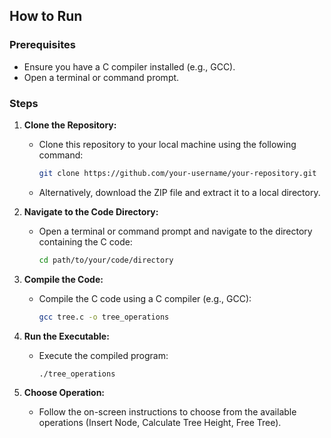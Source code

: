 
## How to Run

### Prerequisites
- Ensure you have a C compiler installed (e.g., GCC).
- Open a terminal or command prompt.

### Steps

1. **Clone the Repository:**
   - Clone this repository to your local machine using the following command:

     ```bash
     git clone https://github.com/your-username/your-repository.git
     ```

   - Alternatively, download the ZIP file and extract it to a local directory.

2. **Navigate to the Code Directory:**
   - Open a terminal or command prompt and navigate to the directory containing the C code:

     ```bash
     cd path/to/your/code/directory
     ```

3. **Compile the Code:**
   - Compile the C code using a C compiler (e.g., GCC):

     ```bash
     gcc tree.c -o tree_operations
     ```

4. **Run the Executable:**
   - Execute the compiled program:

     ```bash
     ./tree_operations
     ```

5. **Choose Operation:**
   - Follow the on-screen instructions to choose from the available operations (Insert Node, Calculate Tree Height, Free Tree).
